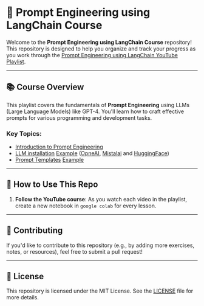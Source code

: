 # 🧠 Prompt Engineering using LangChain Course

Welcome to the **Prompt Engineering using LangChain Course** repository! This repository is designed to help you organize and track your progress as you work through the [Prompt Engineering using LangChain YouTube Playlist](https://www.youtube.com/playlist?list=PLvLvlVqNQGHDNUshQJBWWCIRGgC0PN7VL&si=pAokoeFVnHOLSfte).

---

## 📚 Course Overview

This playlist covers the fundamentals of **Prompt Engineering** using LLMs (Large Language Models) like GPT-4. You'll learn how to craft effective prompts for various programming and development tasks.

### Key Topics:
- [Introduction to Prompt Engineering](https://youtu.be/A-sNuzZgY8g?si=QBeHEcvjG6q2NdqT)
- [LLM installation](https://youtu.be/YLmK_w4LSYY?si=6H-6ChblZiYlYfc5) [Example](Installation.ipynb) ([OpneAI](https://python.langchain.com/docs/integrations/chat/openai/), [Mistalai](https://python.langchain.com/docs/integrations/chat/mistralai/) and [HuggingFace](https://python.langchain.com/docs/integrations/chat/huggingface/))
- [Prompt Templates](https://youtu.be/5--xlDBfPng?si=yMAF3ABflpt7QxLl) [Example](Templates.ipynb)


---

## 📝 How to Use This Repo

1. **Follow the YouTube course**: As you watch each video in the playlist, create a new notebook in `google colab` for every lesson.

---

## 🤝 Contributing

If you'd like to contribute to this repository (e.g., by adding more exercises, notes, or resources), feel free to submit a pull request!

---

## 📜 License

This repository is licensed under the MIT License. See the [LICENSE](LICENSE) file for more details.